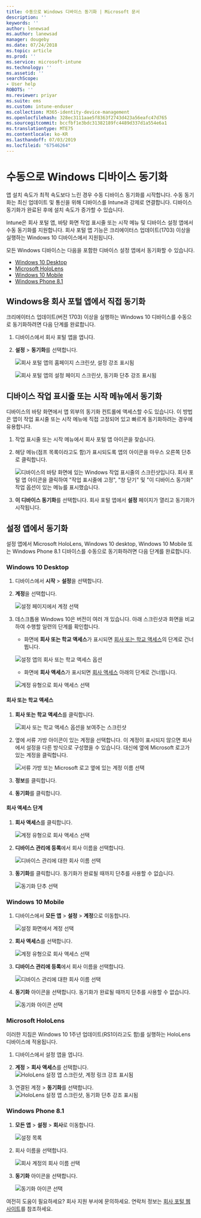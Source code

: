 ```yaml
---
title: 수동으로 Windows 디바이스 동기화 | Microsoft 문서
description: ''
keywords: ''
author: lenewsad
ms.author: lanewsad
manager: dougeby
ms.date: 07/24/2018
ms.topic: article
ms.prod: ''
ms.service: microsoft-intune
ms.technology: ''
ms.assetid: ''
searchScope:
- User help
ROBOTS: ''
ms.reviewer: priyar
ms.suite: ems
ms.custom: intune-enduser
ms.collection: M365-identity-device-management
ms.openlocfilehash: 328ec3111aae5f8363f2743d423a56eafc47d765
ms.sourcegitcommit: bccfbf1e3bdc31382189fc4489d337d1a554e6a1
ms.translationtype: MTE75
ms.contentlocale: ko-KR
ms.lasthandoff: 07/03/2019
ms.locfileid: "67546264"
---
```

# <a name="sync-your-windows-device-manually"></a>수동으로 Windows 디바이스 동기화

앱 설치 속도가 최적 속도보다 느린 경우 수동 디바이스 동기화를 시작합니다. 수동 동기화는 최신 업데이트 및 통신을 위해 디바이스를 Intune과 강제로 연결합니다. 디바이스 동기화가 완료된 후에 설치 속도가 증가할 수 있습니다.

Intune은 회사 포털 앱, 바탕 화면 작업 표시줄 또는 시작 메뉴 및 디바이스 설정 앱에서 수동 동기화를 지원합니다. 회사 포털 앱 기능은 크리에이터스 업데이트(1703) 이상을 실행하는 Windows 10 디바이스에서 지원됩니다. 

모든 Windows 디바이스는 다음을 포함한 디바이스 설정 앱에서 동기화할 수 있습니다.

* [Windows 10 Desktop](#windows-10-desktop)  
* [Microsoft HoloLens](#microsoft-hololens)   
* [Windows 10 Mobile](#windows-10-mobile)  
* [Windows Phone 8.1](#windows-phone-81)    

## <a name="sync-directly-from-company-portal-app-for-windows"></a>Windows용 회사 포털 앱에서 직접 동기화
크리에이터스 업데이트(버전 1703) 이상을 실행하는 Windows 10 디바이스를 수동으로 동기화하려면 다음 단계를 완료합니다.

1. 디바이스에서 회사 포털 앱을 엽니다.

2. **설정** > **동기화**를 선택합니다.

    ![회사 포털 앱의 홈페이지 스크린샷, 설정 강조 표시됨](./media/RS1_homePage_settings_04.png)  
    
    ![회사 포털 앱의 설정 페이지 스크린샷, 동기화 단추 강조 표시됨](./media/RS1_settingspage_sync05.png)  

## <a name="sync-from-device-taskbar-or-start-menu"></a>디바이스 작업 표시줄 또는 시작 메뉴에서 동기화   

디바이스의 바탕 화면에서 앱 외부의 동기화 컨트롤에 액세스할 수도 있습니다. 이 방법은 앱이 작업 표시줄 또는 시작 메뉴에 직접 고정되어 있고 빠르게 동기화하려는 경우에 유용합니다.  

1. 작업 표시줄 또는 시작 메뉴에서 회사 포털 앱 아이콘을 찾습니다.  
2. 해당 메뉴(점프 목록이라고도 함)가 표시되도록 앱의 아이콘을 마우스 오른쪽 단추로 클릭합니다.  

    ![디바이스의 바탕 화면에 있는 Windows 작업 표시줄의 스크린샷입니다. 회사 포털 앱 아이콘을 클릭하여 "작업 표시줄에 고정", "창 닫기" 및 "이 디바이스 동기화" 작업 옵션이 있는 메뉴를 표시했습니다.](./media/sync-device-from-start-menu-1807.png)  

3. **이 디바이스 동기화**를 선택합니다. 회사 포털 앱에서 **설정** 페이지가 열리고 동기화가 시작됩니다.  

## <a name="sync-from-settings-app"></a>설정 앱에서 동기화 
설정 앱에서 Microsoft HoloLens, Windows 10 desktop, Windows 10 Mobile 또는 Windows Phone 8.1 디바이스를 수동으로 동기화하려면 다음 단계를 완료합니다.  

### <a name="windows-10-desktop"></a>Windows 10 Desktop
1. 디바이스에서 **시작** > **설정**을 선택합니다.

2. **계정**을 선택합니다.

    ![설정 페이지에서 계정 선택](./media/win10pc-sync-2-settings-accounts.png)  

3. 데스크톱용 Windows 10은 버전이 여러 개 있습니다. 아래 스크린샷과 화면을 비교하여 수행할 일련의 단계를 확인합니다. 

    * 화면에 **회사 또는 학교 액세스**가 표시되면 [회사 또는 학교 액세스](#access-work-or-school-steps)의 단계로 건너뜁니다.

    ![설정 앱의 회사 또는 학교 액세스 옵션](./media/w10-enroll-rs1-connect-to-work-or-school.png)  

    * 화면에 **회사 액세스**가 표시되면 [회사 액세스](#work-access-steps) 아래의 단계로 건너뜁니다.  

    ![계정 유형으로 회사 액세스 선택](./media/win10pc-sync-3-work-access.png)

#### <a name="access-work-or-school-steps"></a>회사 또는 학교 액세스

1. **회사 또는 학교 액세스**를 클릭합니다.

    ![회사 또는 학교 액세스 옵션을 보여주는 스크린샷](./media/w10-enroll-rs1-connect-to-work-or-school.png)  

2. 옆에 서류 가방 아이콘이 있는 계정을 선택합니다. 이 계정이 표시되지 않으면 회사에서 설정을 다른 방식으로 구성했을 수 있습니다. 대신에 옆에 Microsoft 로고가 있는 계정을 클릭합니다.

     ![서류 가방 또는 Microsoft 로고 옆에 있는 계정 이름 선택](./media/win10pc-rs1-sync-info-button.png)

3. **정보**를 클릭합니다. 

4. **동기화**를 클릭합니다. 

#### <a name="work-access-steps"></a>회사 액세스 단계

1. **회사 액세스**를 클릭합니다.

    ![계정 유형으로 회사 액세스 선택](./media/win10pc-sync-3-work-access.png)

2. **디바이스 관리에 등록**에서 회사 이름을 선택합니다.

    ![디바이스 관리에 대한 회사 이름 선택](./media/win10pc-sync-4-tap-com-name.png)

3. **동기화**를 클릭합니다. 동기화가 완료될 때까지 단추를 사용할 수 없습니다.

    ![동기화 단추 선택](./media/win10pc-sync-5-tap-sync.png)  


### <a name="windows-10-mobile"></a>Windows 10 Mobile

   1. 디바이스에서 **모든 앱** > **설정** > **계정**으로 이동합니다.

       ![설정 화면에서 계정 선택](./media/win10m-sync-1-settings-accounts.png)

   2. **회사 액세스**를 선택합니다.

       ![계정 유형으로 회사 액세스 선택](./media/win10m-sync-2-work-access.png)

   3. **디바이스 관리에 등록**에서 회사 이름을 선택합니다.

       ![디바이스 관리에 대한 회사 이름 선택](./media/win10m-sync-3-tap-comp-name.png)

   4. **동기화** 아이콘을 선택합니다. 동기화가 완료될 때까지 단추를 사용할 수 없습니다.

       ![동기화 아이콘 선택](./media/win10m-sync-4-tap-sync.png)  
### <a name="microsoft-hololens"></a>Microsoft HoloLens  
이러한 지침은 Windows 10 1주년 업데이트(RS1이라고도 함)를 실행하는 HoloLens 디바이스에 적용됩니다. 
1. 디바이스에서 설정 앱을 엽니다.  

2. **계정** > **회사 액세스**를 선택합니다.  
    ![HoloLens 설정 앱 스크린샷, 계정 링크 강조 표시됨](./media/RS1_holoLens_SettingsRS1_Accounts_06.png)  

3. 연결된 계정 > **동기화**를 선택합니다.  ![HoloLens 설정 앱 스크린샷, 동기화 단추 강조 표시됨](./media/RS1_holoLens_SyncRS1_Sync_08.png)  

### <a name="windows-phone-81"></a>Windows Phone 8.1

1. **모든 앱** > **설정** > **회사**로 이동합니다.

    ![설정 목록](./media/wp81-1-sync-settings-workplace.png)

2. 회사 이름을 선택합니다.

    ![회사 계정의 회사 이름 선택](./media/wp81-2-sync-tap-compname.png)

3. **동기화** 아이콘을 선택합니다.

    ![동기화 아이콘 선택](./media/wp81-3-sync-tap-sync-button.png)

여전히 도움이 필요하세요? 회사 지원 부서에 문의하세요. 연락처 정보는 [회사 포털 웹 사이트](https://go.microsoft.com/fwlink/?linkid=2010980)를 참조하세요.
